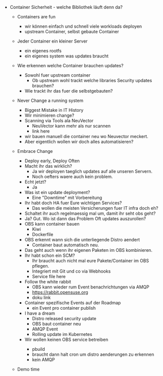 - Container Sicherheit - welche Bibliothek läuft denn da?
  - Containers are fun
    - wir können einfach und schnell viele workloads deployen
    - upstream Container, selbst gebaute Container
  - Jeder Container ein kleiner Server
    - ein eigenes rootfs
    - ein eigenes system was updates braucht
  - Wie erkennen welche Container brauchen updates?
    - Sowohl fuer upstream container
      - Ob upstream wohl trackt welche libraries Security updates brauchen?
    - Wie trackt ihr das fuer die selbstgebauten?

  - Never Change a running system
    - Biggest Mistake in IT History
    - Wir minimieren change?
    - Scanning via Tools ala NeuVector
      - NeuVector kann mehr als nur scannen
      - link here
    - wir bauen manuell die container neu wo Neuvector meckert.
    - Aber eigentlich wollen wir doch alles automatisieren?

  - Embrace Change
    - Deploy early, Deploy Often
    - Macht ihr das wirklich?
      - Ja wir deployen taeglich updates auf alle unseren Servern.
      - Noch oefters waere auch kein problem.
    - Echt jetzt?
      - Ja
    - Was ist ein update deployment?
      - Eine "Downtime" mit Vorbereitung
    - Ihr habt doch HA fuer Eure wichtigen Services?
      - Das wollen die meisten Versicherungen fuer IT infra doch eh?
    - Schaltet ihr auch regelmaessig mal um, damit ihr seht obs geht?
    - Ja? Gut. Wo ist dann das Problem Oft updates auszurollen?
    - OBS kann container bauen
      - Kiwi
      - Dockerfile
    - OBS erkennt wann sich die unterliegende Distro aendert
      - Container baut automatisch neu.
    - Das geht auch wenn ihr eigenen Paketen im OBS kombinieren.
    - Ihr habt schon ein SCM?
      - Ihr braucht auch nicht mal eure Pakete/Container im OBS pflegen.
      - Integriert mit Git und co via Webhooks
      - Service file here
    - Follow the white rabbit
      - OBS kann wieder rum Event benachrichtungen via AMQP
      - https://rabbit.opensuse.org
      - doku link
    - Container spezifische Events auf der Roadmap
      - ein Event pro container publish
    - I have a dream
      - Distro released security update
      - OBS baut container neu
      - AMQP Event
      - Rolling update im Kubernetes 
    - Wir wollen keinen OBS service betreiben
      <wir sollten mit Adrian reden>
      - pbuild
      - braucht dann halt cron um distro aenderungen zu erkennen
      - kein AMQP
   - Demo time
